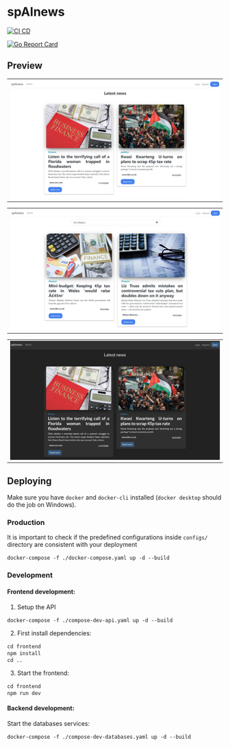# spAInews

[![CI CD](https://github.com/SebasGA19/spAInews/actions/workflows/pipeline.yaml/badge.svg)](https://github.com/SebasGA19/spAInews/actions/workflows/pipeline.yaml)

[![Go Report Card](https://goreportcard.com/badge/github.com/SebasGA19/spAInews)](https://goreportcard.com/report/github.com/SebasGA19/spAInews)

## Preview

<table><tr><td>
    <img src="docs/images/latest-news.png"/>
</td></tr></table>

<table><tr><td>
    <img src="docs/images/search-preview.png"/>
</td></tr></table>

<table><tr><td>
    <img src="docs/images/dark-mode.png"/>
</td></tr></table>

## Deploying

Make sure you have `docker` and `docker-cli` installed (`docker desktop` should do the job on Windows).

### Production

It is important to check if the predefined configurations inside `configs/` directory are consistent with your deployment

```shell
docker-compose -f ./docker-compose.yaml up -d --build
```

### Development

#### Frontend development:

1. Setup the API

```shell
docker-compose -f ./compose-dev-api.yaml up -d --build
```

2. First install dependencies:

```shell
cd frontend
npm install
cd ..
```

3. Start the frontend:

```shell
cd frontend
npm run dev
```

#### Backend development:

Start the databases services:

```shell
docker-compose -f ./compose-dev-databases.yaml up -d --build
```

